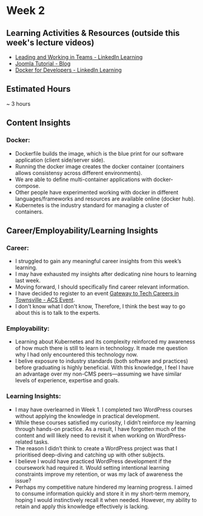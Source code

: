 # Week 2

## Learning Activities & Resources (outside this week's lecture videos)
- [Leading and Working in Teams - LinkedIn Learning](https://www.linkedin.com/learning-login/share?account=2223545&forceAccount=false&redirect=https%3A%2F%2Fwww.linkedin.com%2Flearning%2Fleading-and-working-in-teams%3Ftrk%3Dshare_ent_url%26shareId%3DHYAZLg3wRPSDcrOB%252BS5WMg%253D%253D )
- [Joomla Tutorial - Blog](https://websitesetup.org/build-website-with-joomla/#blogpost)
- [Docker for Developers - LinkedIn Learning](https://www.linkedin.com/learning-login/share?account=2223545&forceAccount=false&redirect=https%3A%2F%2Fwww.linkedin.com%2Flearning%2Fdocker-for-developers-14493163%3Ftrk%3Dshare_ent_url%26shareId%3DufMPat%252FpTkKR2DednOj7Ag%253D%253D) 
## Estimated Hours
~ 3 hours

## Content Insights

### Docker:
- Dockerfile builds the image, which is the blue print for our software application (client side/server side).
- Running the docker image creates the docker container (containers allows consistensy across different environments).
- We are able to define multi-container applications with docker-compose.
- Other people have experimented working with docker in different languages/frameworks and resources are available online (docker hub).
- Kubernetes is the industry standard for managing a cluster of containers.

## Career/Employability/Learning Insights

### Career:
- I struggled to gain any meaningful career insights from this week’s learning.
- I may have exhausted my insights after dedicating nine hours to learning last week.
- Moving forward, I should specifically find career relevant information. 
- I have decided to register to an event [Gateway to Tech Careers in Townsville - ACS Event](https://www.acs.org.au/cpd-education/event-detail.html?eventId=701Om00000IHFYFIA5).
- I don't know what I don't know, Therefore, I think the best way to go about this is to talk to the experts.

### Employability:
- Learning about Kubernetes and its complexity reinforced my awareness of how much there is still to learn in technology. It made me question why I had only encountered this technology now.
- I belive exposure to industry standards (both software and practices) before graduating is highly beneficial. With this knowledge, I feel I have an advantage over my non-CMS peers—assuming we have similar levels of experience, expertise and goals.

### Learning Insights:
- I may have overlearned in Week 1. I completed two WordPress courses without applying the knowledge in practical development.
- While these courses satisfied my curiosity, I didn’t reinforce my learning through hands-on practice. As a result, I have forgotten much of the content and will likely need to revisit it when working on WordPress-related tasks.
- The reason I didn’t think to create a WordPress project was that I prioritised deep-diving and catching up with other subjects.
- I believe I would have practiced WordPress development if the coursework had required it. Would setting intentional learning constraints improve my retention, or was my lack of awareness the issue?
- Perhaps my competitive nature hindered my learning progress. I aimed to consume information quickly and store it in my short-term memory, hoping I would instinctively recall it when needed. However, my ability to retain and apply this knowledge effectively is lacking.
 